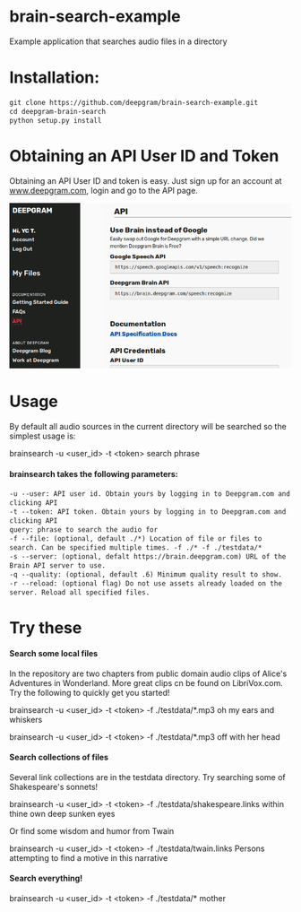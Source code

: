 # brain-search-example
Example application that searches audio files in a directory

# Installation:
    git clone https://github.com/deepgram/brain-search-example.git
    cd deepgram-brain-search
    python setup.py install

# Obtaining an API User ID and Token
Obtaining an API User ID and token is easy. Just sign up for an account at www.deepgram.com, login and go to the API page.

![Alt text](apipage.png?raw=true "API Page")
# Usage
By default all audio sources in the current directory will be searched so the simplest usage is:

brainsearch -u <user_id> -t \<token> search phrase

#### brainsearch takes the following parameters:
    -u --user: API user id. Obtain yours by logging in to Deepgram.com and clicking API
    -t --token: API token. Obtain yours by logging in to Deepgram.com and clicking API
    query: phrase to search the audio for
    -f --file: (optional, default ./*) Location of file or files to search. Can be specified multiple times. -f ./* -f ./testdata/*
    -s --server: (optional, defalt https://brain.deepgram.com) URL of the Brain API server to use.
    -q --quality: (optional, default .6) Minimum quality result to show.
    -r --reload: (optional flag) Do not use assets already loaded on the server. Reload all specified files.


# Try these

#### Search some local files
In the repository are two chapters from public domain audio clips of Alice's Adventures in Wonderland. More great clips cn be found on LibriVox.com. Try the following to quickly get you started!

brainsearch -u <user_id> -t \<token> -f ./testdata/*.mp3 oh my ears and whiskers

brainsearch -u <user_id> -t \<token> -f ./testdata/*.mp3 off with her head

#### Search collections of files
Several link collections are in the testdata directory. Try searching some of Shakespeare's sonnets!

brainsearch -u <user_id> -t \<token> -f ./testdata/shakespeare.links within thine own deep sunken eyes

Or find some wisdom and humor from Twain

brainsearch -u <user_id> -t \<token> -f ./testdata/twain.links Persons attempting to find a motive in this narrative

#### Search everything!

brainsearch -u <user_id> -t \<token> -f ./testdata/* mother

